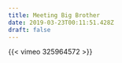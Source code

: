 ```yaml
---
title: Meeting Big Brother
date: 2019-03-23T00:11:51.428Z
draft: false
---
```

{{< vimeo 325964572 >}}
